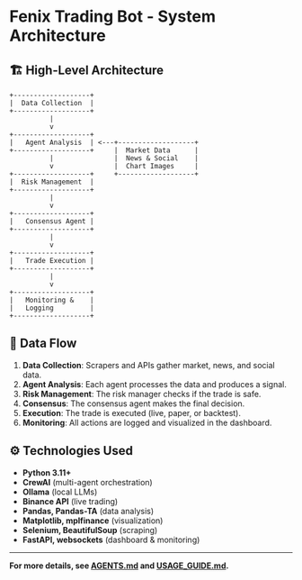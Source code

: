 # Fenix Trading Bot - System Architecture

## 🏗️ High-Level Architecture

```
+-------------------+
|  Data Collection  |
+-------------------+
          |
          v
+-------------------+
|   Agent Analysis  | <---+-------------------+
+-------------------+     |  Market Data      |
          |               |  News & Social    |
          v               |  Chart Images     |
+-------------------+     +-------------------+
|  Risk Management  |
+-------------------+
          |
          v
+-------------------+
|   Consensus Agent |
+-------------------+
          |
          v
+-------------------+
|   Trade Execution |
+-------------------+
          |
          v
+-------------------+
|   Monitoring &    |
|   Logging         |
+-------------------+
```

## 🔄 Data Flow

1. **Data Collection**: Scrapers and APIs gather market, news, and social data.
2. **Agent Analysis**: Each agent processes the data and produces a signal.
3. **Risk Management**: The risk manager checks if the trade is safe.
4. **Consensus**: The consensus agent makes the final decision.
5. **Execution**: The trade is executed (live, paper, or backtest).
6. **Monitoring**: All actions are logged and visualized in the dashboard.

## ⚙️ Technologies Used

- **Python 3.11+**
- **CrewAI** (multi-agent orchestration)
- **Ollama** (local LLMs)
- **Binance API** (live trading)
- **Pandas, Pandas-TA** (data analysis)
- **Matplotlib, mplfinance** (visualization)
- **Selenium, BeautifulSoup** (scraping)
- **FastAPI, websockets** (dashboard & monitoring)

---

**For more details, see [AGENTS.md](AGENTS.md) and [USAGE_GUIDE.md](USAGE_GUIDE.md).**
